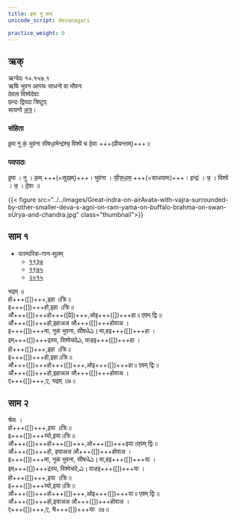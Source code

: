 ```yaml
---
title: इमा नु कम्  
unicode_script: devanagari  

practice_weight: 0
--- 
```


## ऋक्
ऋग्वेदः  १०.१५७.१  
ऋषिः  भुवन आप्त्यः साधनो वा भौवनः  
देवता  विश्वेदेवाः  
छन्दः  द्विपदा त्रिष्टुप्  
सायणो [अत्र](http://192.155.224.66/stage/rigveda-samhita/describe/rikMandala/010.157.001)।


### संहिता
इ॒मा नु कं॒ भुव॑ना सीषधा॒मेन्द्र॑श्च॒ विश्वे॑ च दे॒वाः +++(प्रीयन्ताम्)+++॥

### पदपाठः
इ॒मा । नु । क॒म् +++(=सुखम्)+++। भुव॑ना । सी॒स॒धा॒म॒ +++(=साधयामः)+++। इन्द्रः॑ । च॒ । विश्वे॑ । च॒ । दे॒वाः ॥

{{< figure src="../../images/Great-indra-on-airAvata-with-vajra-surrounded-by-other-smaller-deva-s-agni-on-ram-yama-on-buffalo-brahma-on-swan-sUrya-and-chandra.jpg"  class="thumbnail">}}


## साम १


- पारम्परिक-गान-मूलम् 
  - [१९३७](https://archive.org/stream/sAmaveda-jaiminIya-paravastu-paramparA-docs/sAmaveda-paravastu-1937#page/n55/mode/1up)
  - [१९७५](https://archive.org/stream/sAmaveda-jaiminIya-paravastu-paramparA-docs/sAmaveda-paravastu-1975#page/n51/mode/2up)
  - [२०१५](https://archive.org/stream/sAmaveda-jaiminIya-paravastu-paramparA-docs/proxaNa-sAmAni#page/n3/mode/2up)

<div class="audioEmbed"  caption="रामानुजार्यः 1974 " src="https://archive
.org/download/jaiminIya-sAma-gAna-paravastu-tradition-rAmAnuja/yaj-jAyathA-apUrvya.mp3"></div>
<div class="audioEmbed"  caption="गोपालार्यः 2015  " src="https://archive
.org/download/jaiminIya-sAma-gAna-paravastu-tradition-gopAla-2015/yaj-jAyathA-apUrvya.mp3"></div>
<div class="audioEmbed"  caption="गोपालपवनयोर् अनुवचनम् 2015 1x" src="https://archive
.org/download/jaiminIya-sAma-gAna-paravastu-tradition-anuvachanam-gopAla-pavana-2015/yaj-jAyathA-apUrvya.mp3"></div>
<div class="audioEmbed"  caption="गोपालपवनयोर् अनुवचनम् 2015 1.5x" src="https://archive
.org/download/jaiminIya-sAma-gAna-paravastu-tradition-anuvachanam-gopAla-pavana-2015-150p-speed/yaj-jAyathA-apUrvya.mp3"></div>

भद्रम् ॥  
हो+++([])+++,इहा ॥त्रिः॥  
इ+++([])+++हो,इहा ॥त्रिः॥  
औ+++([])+++हो+++([प्रे])+++,ओइ+++([])+++हा॥ एवम् द्विः॥  
औ+++([])+++हो,इहाअअ औ+++([])+++होवाअ ।  
इ+++([])+++मा, नुकं भुवना, सीषधेఎ । मा,हइ+++([])+++हा ।  
इम्+++([])+++द्रस्य, विश्वेचदेఎ, वाःहइ+++([])+++हा ।  
हो+++([])+++,इहा ॥त्रिः॥  
इ+++([])+++हो,इहा॥त्रिः॥  
औ+++([])+++हो+++([])+++,ओइ+++([])+++हा॥ एवम् द्विः॥  
औ+++([])+++हो,इहाअअ औ+++([])+++होवाअ ।  
ए+++([])+++,ए, भद्रम् ॥७॥

## साम २
श्रेयः ।  
हो+++([])+++,इया ॥त्रिः॥  
इ+++([])+++य्यो,इया॥त्रिः॥  
औ+++([])+++हो+++([])+++,ओ+++([])+++इया॥एवम् द्विः॥  
औ+++([])+++हो, इयाअअ औ+++([])+++होवाअ ।  
इ+++([])+++मा, नुकं भुवना, सीषधेఎ । मा,हइ+++([])+++या ।  
इम्+++([])+++द्रस्य, विश्वेचदे,ఎ । वाःहइ+++([])+++या ।  
हो+++([])+++,इया ॥त्रिः॥  
इ+++([])+++य्यो,इया॥त्रिः॥  
औ+++([])+++हो+++([])+++,ओइ+++([])+++या॥ एवम् द्विः॥  
औ+++([])+++हो,इयाअअ औ+++([])+++होवाअ ।  
ए+++([])+++,ए, श्रे+++([])+++याः ॥७॥
